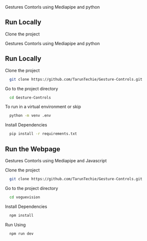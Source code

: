 Gestures Contorls using Mediapipe and python


## Run Locally

Clone the project

Gestures Contorls using Mediapipe and python


## Run Locally

Clone the project

```bash
  git clone https://github.com/TarunTechie/Gesture-Controls.git
```

Go to the project directory

```bash
  cd Gesture-Controls
```

To run in a virtual environment or skip

```bash
  python -m venv .env
```

Install Dependencies

```bash
  pip install -r requirements.txt
```



## Run the Webpage

Gestures Contorls using Mediapipe and Javascript

Clone the project

```bash
  git clone https://github.com/TarunTechie/Gesture-Controls.git
```

Go to the project directory

```bash
  cd voguevision
```

Install Dependencies

```bash
  npm install
```

Run Using

```bash
  npm run dev
```
